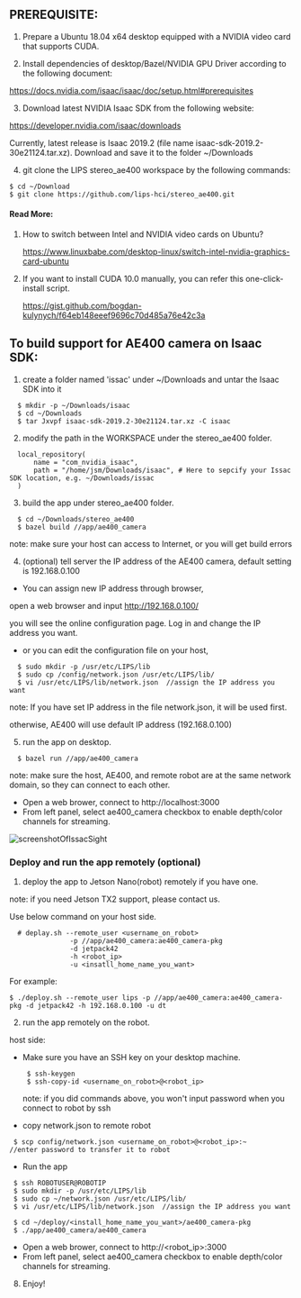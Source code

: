 ## PREREQUISITE:

1. Prepare a Ubuntu 18.04 x64 desktop equipped with a NVIDIA video card that supports CUDA.

2. Install dependencies of desktop/Bazel/NVIDIA GPU Driver according to the following document:
  
  https://docs.nvidia.com/isaac/isaac/doc/setup.html#prerequisites

3. Download latest NVIDIA Isaac SDK from the following website:

  https://developer.nvidia.com/isaac/downloads

  Currently, latest release is Isaac 2019.2 (file name isaac-sdk-2019.2-30e21124.tar.xz). Download and save it to the folder ~/Downloads

4. git clone the LIPS stereo_ae400 workspace by the following commands:
```
$ cd ~/Download
$ git clone https://github.com/lips-hci/stereo_ae400.git
```

#### Read More:

1. How to switch between Intel and NVIDIA video cards on Ubuntu?
   
   https://www.linuxbabe.com/desktop-linux/switch-intel-nvidia-graphics-card-ubuntu
      
2. If you want to install CUDA 10.0 manually, you can refer this one-click-install script.
   
   https://gist.github.com/bogdan-kulynych/f64eb148eeef9696c70d485a76e42c3a

## To build support for AE400 camera on Isaac SDK:

1. create a folder named 'issac' under ~/Downloads and untar the Isaac SDK into it
```
  $ mkdir -p ~/Downloads/isaac
  $ cd ~/Downloads
  $ tar Jxvpf isaac-sdk-2019.2-30e21124.tar.xz -C isaac
```

2. modify the path in the WORKSPACE under the stereo_ae400 folder.
```
  local_repository(
      name = "com_nvidia_isaac",
      path = "/home/jsm/Downloads/isaac", # Here to sepcify your Issac SDK location, e.g. ~/Downloads/issac
  )
```

3. build the app under stereo_ae400 folder.
```
  $ cd ~/Downloads/stereo_ae400
  $ bazel build //app/ae400_camera
```
  note: make sure your host can access to Internet, or you will get build errors

4. (optional) tell server the IP address of the AE400 camera, default setting is 192.168.0.100

 - You can assign new IP address through browser,
  
  open a web browser and input http://192.168.0.100/

  you will see the online configuration page. Log in and change the IP address you want.

 - or you can edit the configuration file on your host,
```
  $ sudo mkdir -p /usr/etc/LIPS/lib
  $ sudo cp /config/network.json /usr/etc/LIPS/lib/
  $ vi /usr/etc/LIPS/lib/network.json  //assign the IP address you want
```
  note: If you have set IP address in the file network.json, it will be used first.
  
  otherwise, AE400 will use default IP address (192.168.0.100)

5. run the app on desktop.
```
  $ bazel run //app/ae400_camera
```

  note: make sure the host, AE400, and remote robot are at the same network domain, so they can connect to each other.

 - Open a web brower, connect to http://localhost:3000
 - From left panel, select ae400_camera checkbox to enable depth/color channels for streaming.
 
 ![screenshotOfIssacSight](screenshot_IssacSight_ae400_demo.jpg)

### Deploy and run the app remotely (optional)

1. deploy the app to Jetson Nano(robot) remotely if you have one.

  note: if you need Jetson TX2 support, please contact us.

  Use below command on your host side.
```
  # deplay.sh --remote_user <username_on_robot>
               -p //app/ae400_camera:ae400_camera-pkg
               -d jetpack42
               -h <robot_ip>
               -u <insatll_home_name_you_want>
```
  For example:
```
$ ./deploy.sh --remote_user lips -p //app/ae400_camera:ae400_camera-pkg -d jetpack42 -h 192.168.0.100 -u dt
```

2. run the app remotely on the robot.

host side:

 - Make sure you have an SSH key on your desktop machine.
   ```
    $ ssh-keygen
    $ ssh-copy-id <username_on_robot>@<robot_ip>
    ```
   note: if you did commands above, you won't input password when you connect to robot by ssh
 
 - copy network.json to remote robot
 ```
  $ scp config/network.json <username_on_robot>@<robot_ip>:~     //enter password to transfer it to robot
 ```
 - Run the app
 ```
  $ ssh ROBOTUSER@ROBOTIP
  $ sudo mkdir -p /usr/etc/LIPS/lib
  $ sudo cp ~/network.json /usr/etc/LIPS/lib/
  $ vi /usr/etc/LIPS/lib/network.json  //assign the IP address you want
  
  $ cd ~/deploy/<install_home_name_you_want>/ae400_camera-pkg
  $ ./app/ae400_camera/ae400_camera
```
 - Open a web brower, connect to http://<robot_ip>:3000
 - From left panel, select ae400_camera checkbox to enable depth/color channels for streaming.

8. Enjoy!

